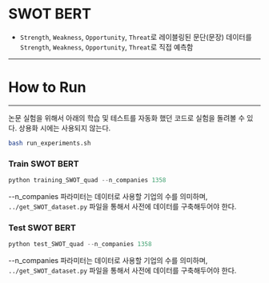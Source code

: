 # SWOT BERT
  - `Strength`, `Weakness`, `Opportunity`, `Threat`로 레이블링된 문단(문장) 데이터를 `Strength`, `Weakness`, `Opportunity`, `Threat`로 직접 예측함

---

# How to Run

---

논문 실험을 위해서 아래의 학습 및 테스트를 자동화 했던 코드로 실험을 돌려볼 수 있다. 상용화 시에는 사용되지 않는다.
``` bash
bash run_experiments.sh
```
### Train SWOT BERT
``` python
python training_SWOT_quad --n_companies 1358
```
--n_companies 파라미터는 데이터로 사용할 기업의 수를 의미하며, `../get_SWOT_dataset.py` 파일을 통해서 사전에 데이터를 구축해두어야 한다.
### Test SWOT BERT
``` python
python test_SWOT_quad --n_companies 1358
```
--n_companies 파라미터는 데이터로 사용할 기업의 수를 의미하며, `../get_SWOT_dataset.py` 파일을 통해서 사전에 데이터를 구축해두어야 한다.